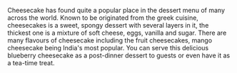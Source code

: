 Cheesecake has found quite a popular place in the dessert menu of many across the world. Known to be originated from the greek cuisine, cheesecakes is a sweet, spongy dessert with several layers in it, the thickest one is a mixture of soft cheese, eggs, vanilla and sugar. There are many flavours of cheesecake including the fruit cheesecakes, mango cheesecake being India's most popular. You can serve this delicious blueberry cheesecake as a post-dinner dessert to guests or even have it as a tea-time treat.
